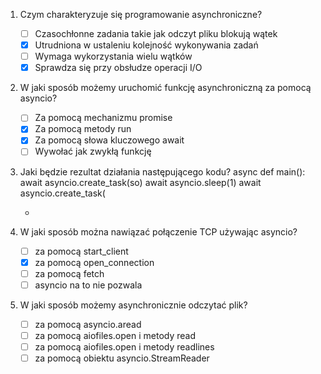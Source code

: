 1. Czym charakteryzuje się programowanie asynchroniczne?
    - [ ] Czasochłonne zadania takie jak odczyt pliku blokują wątek 
    - [X] Utrudniona w ustaleniu kolejność wykonywania zadań
    - [ ] Wymaga wykorzystania wielu wątków
    - [X] Sprawdza się przy obsłudze operacji I/O

2. W jaki sposób możemy uruchomić funkcję asynchroniczną za pomocą asyncio?
    - [ ] Za pomocą mechanizmu promise
    - [X] Za pomocą metody run
    - [X] Za pomocą słowa kluczowego await
    - [ ] Wywołać jak zwykłą funkcję

3. Jaki będzie rezultat działania następującego kodu?
    async def main():
        await asyncio.create_task(so)
        await asyncio.sleep(1)
        await asyncio.create_task(
    
    - 

4. W jaki sposób można nawiązać połączenie TCP używając asyncio?
    - [ ] za pomocą start_client
    - [X] za pomocą open_connection
    - [ ] za pomocą fetch
    - [ ] asyncio na to nie pozwala

5. W jaki sposób możemy asynchronicznie odczytać plik?
    - [ ] za pomocą asyncio.aread
    - [ ] za pomocą aiofiles.open i metody read
    - [ ] za pomocą aiofiles.open i metody readlines
    - [ ] za pomocą obiektu asyncio.StreamReader
